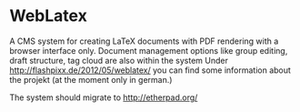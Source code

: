 WebLatex
========

A CMS system for creating LaTeX documents with PDF rendering with a browser interface only.
Document management options like group editing, draft structure, tag cloud are also within the system
Under http://flashpixx.de/2012/05/weblatex/ you can find some information about the projekt (at the moment only in german.)

The system should migrate to http://etherpad.org/
